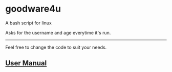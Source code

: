 # goodware4u

A bash script for linux

Asks for the username and age everytime it's run.

---

Feel free to change the code to suit your needs.

## [User Manual](https://github.com/1to5pc/goodware4u/blob/master/manual.md])
